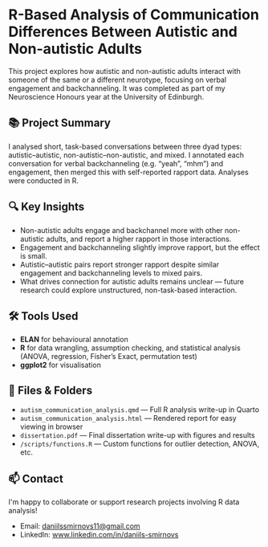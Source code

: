 # R-Based Analysis of Communication Differences Between Autistic and Non-autistic Adults

This project explores how autistic and non-autistic adults interact with someone of the same or a different neurotype, focusing on verbal engagement and backchanneling. It was completed as part of my Neuroscience Honours year at the University of Edinburgh.

## 📚 Project Summary

I analysed short, task-based conversations between three dyad types: autistic–autistic, non-autistic–non-autistic, and mixed. I annotated each conversation for verbal backchanneling (e.g. “yeah”, “mhm”) and engagement, then merged this with self-reported rapport data. Analyses were conducted in R.

## 🔍 Key Insights

- Non-autistic adults engage and backchannel more with other non-autistic adults, and report a higher rapport in those interactions.
- Engagement and backchanneling slightly improve rapport, but the effect is small.
- Autistic–autistic pairs report stronger rapport despite similar engagement and backchanneling levels to mixed pairs.
- What drives connection for autistic adults remains unclear — future research could explore unstructured, non-task-based interaction.

## 🛠️ Tools Used

- **ELAN** for behavioural annotation  
- **R** for data wrangling, assumption checking, and statistical analysis (ANOVA, regression, Fisher’s Exact, permutation test)  
- **ggplot2** for visualisation

## 📁 Files & Folders

- `autism_communication_analysis.qmd` — Full R analysis write-up in Quarto
- `autism_communication_analysis.html` — Rendered report for easy viewing in browser 
- `dissertation.pdf` — Final dissertation write-up with figures and results  
- `/scripts/functions.R` — Custom functions for outlier detection, ANOVA, etc.  

## 📫 Contact

I'm happy to collaborate or support research projects involving R data analysis!

- Email: daniilssmirnovs11@gmail.com
- LinkedIn: www.linkedin.com/in/daniils-smirnovs
